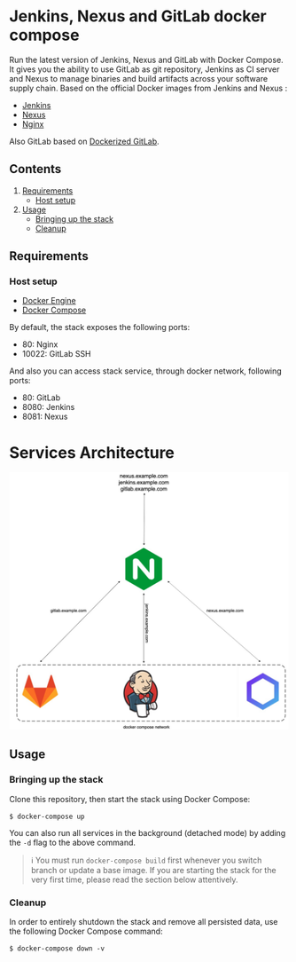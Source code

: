 # Jenkins, Nexus and GitLab docker compose

Run the latest version of Jenkins,  Nexus and GitLab with Docker Compose.
It gives you the ability to use GitLab as git repository, Jenkins as CI server and  Nexus to manage binaries and build artifacts across your software supply chain. 
Based on the official Docker images from Jenkins and Nexus :
* [Jenkins](https://github.com/jenkinsci/docker)
* [Nexus](https://github.com/sonatype/docker-nexus3)
* [Nginx](https://github.com/nginxinc/docker-nginx)

Also GitLab based on [Dockerized GitLab](https://github.com/sameersbn/docker-gitlab).

## Contents

1. [Requirements](#requirements)
   * [Host setup](#host-setup)
2. [Usage](#usage)
   * [Bringing up the stack](#bringing-up-the-stack)
   * [Cleanup](#cleanup)



## Requirements
### Host setup

* [Docker Engine](https://docs.docker.com/install/) 
* [Docker Compose](https://docs.docker.com/compose/install/)

By default, the stack exposes the following ports:
* 80: Nginx
* 10022: GitLab SSH 

And also you can access stack service, through docker network, following ports:
* 80: GitLab
* 8080: Jenkins
* 8081: Nexus

# Services Architecture

![picture](./services_architecture.jpg)

## Usage
### Bringing up the stack

Clone this repository, then start the stack using Docker Compose:
```console
$ docker-compose up
```
You can also run all services in the background (detached mode) by adding the `-d` flag to the above command.
> :information_source: You must run `docker-compose build` first whenever you switch branch or update a base image.
If you are starting the stack for the very first time, please read the section below attentively.

### Cleanup

In order to entirely shutdown the stack and remove all persisted data, use the following Docker Compose command:
```console
$ docker-compose down -v